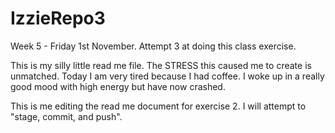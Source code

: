 # IzzieRepo3
Week 5 - Friday 1st November. Attempt 3 at doing this class exercise.

This is my silly little read me file. The STRESS this caused me to create is unmatched.
Today I am very tired because I had coffee. I woke up in a really good mood with high 
energy but have now crashed. 

This is me editing the read me document for exercise 2. I will attempt to "stage, commit, and push".